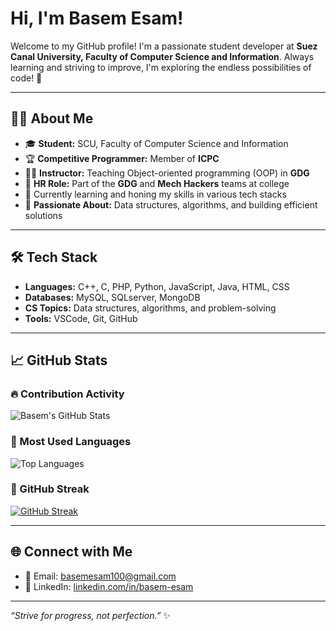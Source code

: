 # Hi, I'm Basem Esam!

Welcome to my GitHub profile! I'm a passionate student developer at **Suez Canal University, Faculty of Computer Science and Information**. Always learning and striving to improve, I'm exploring the endless possibilities of code! 🚀  

---

## 👨‍💻 About Me  
- 🎓 **Student:** SCU, Faculty of Computer Science and Information  
- 🏆 **Competitive Programmer:** Member of **ICPC**
- 👨‍🏫 **Instructor:** Teaching Object-oriented programming (OOP) in **GDG**
- 💼 **HR Role:** Part of the **GDG** and **Mech Hackers** teams at college  
- 🌱 Currently learning and honing my skills in various tech stacks  
- 🌟 **Passionate About:** Data structures, algorithms, and building efficient solutions  

---

## 🛠️ Tech Stack  
- **Languages:** C++, C, PHP, Python, JavaScript, Java, HTML, CSS  
- **Databases:** MySQL, SQLserver, MongoDB
- **CS Topics:** Data structures, algorithms, and problem-solving  
- **Tools:** VSCode, Git, GitHub  

---

## 📈 GitHub Stats

### 🔥 Contribution Activity
![Basem's GitHub Stats](https://github-readme-stats.vercel.app/api?username=Basem3sam&show_icons=true&theme=radical&hide_border=true&count_private=true)

### 🚀 Most Used Languages
![Top Languages](https://github-readme-stats.vercel.app/api/top-langs/?username=Basem3sam&layout=compact&theme=radical&hide_border=true)

### 🔁 GitHub Streak
[![GitHub Streak](https://streak-stats.demolab.com?user=Basem3sam&theme=radical&hide_border=true)](https://git.io/streak-stats)

---

## 🌐 Connect with Me  
- 📧 Email: [basemesam100@gmail.com](mailto:basemesam100@gmail.com)  
- 💼 LinkedIn: [linkedin.com/in/basem-esam](https://www.linkedin.com/in/BasemEsam)  

---

_“Strive for progress, not perfection.”_ ✨
